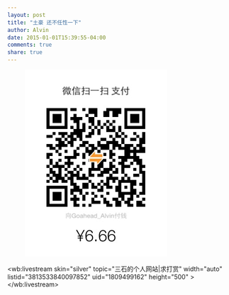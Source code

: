 ```yaml
---
layout: post
title: "土豪 还不任性一下"
author: Alvin
date: 2015-01-01T15:39:55-04:00
comments: true
share: true
---
```



<figure >
<img src="/images/6.66.jpg" alt="wechat">
</figure>


<wb:livestream skin="silver" topic="三石的个人网站|求打赏" width="auto" listid="3813533840097852" uid="1809499162" height="500" ></wb:livestream>


<!-- 多说评论框 start -->
<div class="ds-thread" data-thread-key="tips" data-title="tips" ></div>
<!-- 多说评论框 end -->
<!-- 多说公共JS代码 start (一个网页只需插入一次) -->
<script type="text/javascript">
var duoshuoQuery = {short_name:"goaheadalvin"};
(function() {
var ds = document.createElement('script');
ds.type = 'text/javascript';ds.async = true;
ds.src = (document.location.protocol == 'https:' ? 'https:' : 'http:') + '//static.duoshuo.com/embed.js';
ds.charset = 'UTF-8';
(document.getElementsByTagName('head')[0] 
|| document.getElementsByTagName('body')[0]).appendChild(ds);
})();
</script>
<!-- 多说公共JS代码 end -->